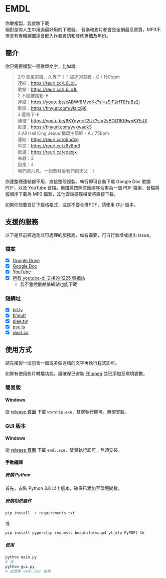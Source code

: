 # EMDL

你敢複製，我就敢下載  
絕對是你人生中用過最好用的下載器。
音樂和影片都會是全網最高畫質，MP3不但會有專輯縮圖還會嵌入作者資訊和發佈專櫃及年份。

## 簡介

你只需要複製一個歌單文字，比如說:

> 2/9 歌單來囉，久等了！
> 1.被造的意義 - G / 150bpm  
> 連結：https://reurl.cc/L6LxjL  
> 歌譜：https://reurl.cc/L6Lx1L  
> 2.不能被搖動-B  
> 連結：https://youtu.be/eABWf8MvqKk?si=z9jF2rfTEfsiBz2j  
> 歌譜：https://tinyurl.com/ylalc8j6  
> 3.愛降下-E  
> 連結：https://youtu.be/6KYqygcT2Uk?si=2vBOO1Kt9wnKYEJX  
> 歌譜：https://tinyurl.com/yvkwadk3  
> 4.All Hail King Jesus 稱頌主耶穌 - A / 75bpm  
> 連結：https://reurl.cc/o5ndzg  
> 中文：https://reurl.cc/z6v8m6  
> 歌譜：https://reurl.cc/edexjx  
> 奉獻：3  
> 回應：4  
> 咱們週六見，一起敬拜愛我們的天父：）

你連整理連結都不用，直接整段複製。執行即可自動下載 Google Doc 歌譜 PDF，以及 YouTube 音檔。樂譜將按照原始順序合併為一個 PDF 檔案，音檔將按順序下載為 MP3 檔案，其他雲端硬碟檔案將直接下載。

如果你想要自訂下載格格式，或是不要合併PDF，請使用 GUI 版本。


## 支援的服務

以下是目前經過測試可處理的服務商，如有需要，可自行新增或提出 issue。

### 檔案

- [x] [Google Drive](https://drive.google.com/)
- [X] [Google Doc](https://docs.google.com/)
- [X] [YouTube](https://www.youtube.com/)
- [X] [所有 youtube-dl 支援的 1225 個網站](https://ytdl-org.github.io/youtube-dl/supportedsites.html)
    - 我不會說酸鹼值網站也能下載

### 短網址

- [x] [bit.ly](https://bitly.com/)
- [x] [tinyurl](https://tinyurl.com/)
- [x] [piee.tw](https://piee.tw)
- [x] [pse.is](https://pse.is/)
- [x] [reurl.cc](https://reurl.cc/)
<!-- - [ ] [](https://) -->

## 使用方式

請先複製一段包含一個或多個連結的文字再執行程式即可。

如果有使用影片轉檔功能，請確保已安裝 [FFmpeg](https://ffmpeg.org/) 並已添加至環境變數。

### 簡易版

#### Windows

從 [release 頁面](https://github.com/Edit-Mr/worship-download/releases/tag/v1.0) 下載 `worship.exe`，雙擊執行即可，無須安裝。


### GUI 版本

#### Windows

從 [release 頁面](https://github.com/Edit-Mr/worship-download/releases/tag/v1.0) 下載 `emdl.exe`，雙擊執行即可，無須安裝。

#### 手動編譯

##### 安裝 Python

首先，安裝 Python 3.8 以上版本，確保已添加至環境變數。

##### 安裝相依套件

```bash
pip install -r requirements.txt
```
或

```bash
pip install pyperclip requests beautifulsoup4 yt_dlp PyPDF2 tk
```
##### 使用

```bash
python main.py
# 或
python gui.py
# 或雙擊 emdl.bat 檔案
```